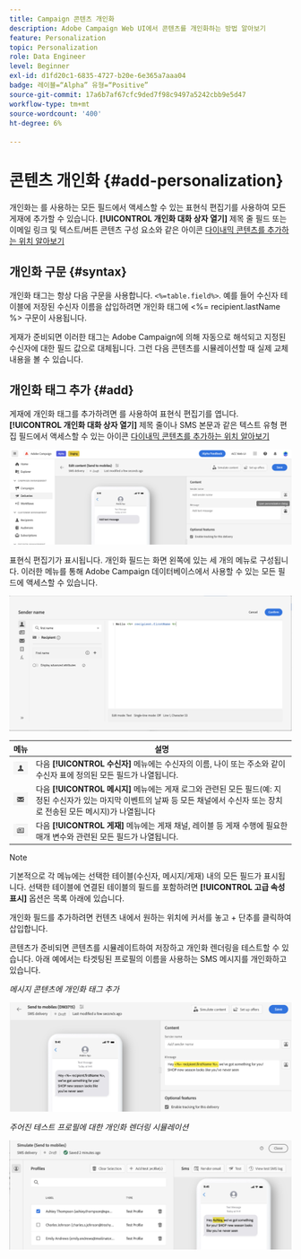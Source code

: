 ```yaml
---
title: Campaign 콘텐츠 개인화
description: Adobe Campaign Web UI에서 콘텐츠를 개인화하는 방법 알아보기
feature: Personalization
topic: Personalization
role: Data Engineer
level: Beginner
exl-id: d1fd20c1-6835-4727-b20e-6e365a7aaa04
badge: 레이블=“Alpha” 유형=“Positive”
source-git-commit: 17a6b7af67cfc9ded7f98c9497a5242cbb9e5d47
workflow-type: tm+mt
source-wordcount: '400'
ht-degree: 6%

---
```



# 콘텐츠 개인화 {#add-personalization}

개인화는 를 사용하는 모든 필드에서 액세스할 수 있는 표현식 편집기를 사용하여 모든 게재에 추가할 수 있습니다. **[!UICONTROL 개인화 대화 상자 열기]** 제목 줄 필드 또는 이메일 링크 및 텍스트/버튼 콘텐츠 구성 요소와 같은 아이콘 [다이내믹 콘텐츠를 추가하는 위치 알아보기](gs-personalization.md/#access)

## 개인화 구문 {#syntax}

개인화 태그는 항상 다음 구문을 사용합니다. `<%=table.field%>`. 예를 들어 수신자 테이블에 저장된 수신자 이름을 삽입하려면 개인화 태그에 &lt;%= recipient.lastName %> 구문이 사용됩니다.

게재가 준비되면 이러한 태그는 Adobe Campaign에 의해 자동으로 해석되고 지정된 수신자에 대한 필드 값으로 대체됩니다. 그런 다음 콘텐츠를 시뮬레이션할 때 실제 교체 내용을 볼 수 있습니다.

## 개인화 태그 추가 {#add}

게재에 개인화 태그를 추가하려면 를 사용하여 표현식 편집기를 엽니다. **[!UICONTROL 개인화 대화 상자 열기]** 제목 줄이나 SMS 본문과 같은 텍스트 유형 편집 필드에서 액세스할 수 있는 아이콘 [다이내믹 콘텐츠를 추가하는 위치 알아보기](gs-personalization.md/#access)

![](assets/perso-access.png)

표현식 편집기가 표시됩니다. 개인화 필드는 화면 왼쪽에 있는 세 개의 메뉴로 구성됩니다. 이러한 메뉴를 통해 Adobe Campaign 데이터베이스에서 사용할 수 있는 모든 필드에 액세스할 수 있습니다.

![](assets/perso-insert-field.png)

| 메뉴 | 설명 |
|-----|------------|
| ![](assets/do-not-localize/perso-recipients-menu.png) | 다음 **[!UICONTROL 수신자]** 메뉴에는 수신자의 이름, 나이 또는 주소와 같이 수신자 표에 정의된 모든 필드가 나열됩니다. |
| ![](assets/do-not-localize/perso-message-menu.png) | 다음 **[!UICONTROL 메시지]** 메뉴에는 게재 로그와 관련된 모든 필드(예: 지정된 수신자가 있는 마지막 이벤트의 날짜 등 모든 채널에서 수신자 또는 장치로 전송된 모든 메시지)가 나열됩니다 |
| ![](assets/do-not-localize/perso-delivery-menu.png) | 다음 **[!UICONTROL 게재]** 메뉴에는 게재 채널, 레이블 등 게재 수행에 필요한 매개 변수와 관련된 모든 필드가 나열됩니다. |

>[!NOTE]
>
>기본적으로 각 메뉴에는 선택한 테이블(수신자, 메시지/게재) 내의 모든 필드가 표시됩니다. 선택한 테이블에 연결된 테이블의 필드를 포함하려면 **[!UICONTROL 고급 속성 표시]** 옵션은 목록 아래에 있습니다.

개인화 필드를 추가하려면 컨텐츠 내에서 원하는 위치에 커서를 놓고 + 단추를 클릭하여 삽입합니다.

콘텐츠가 준비되면 콘텐츠를 시뮬레이트하여 저장하고 개인화 렌더링을 테스트할 수 있습니다. 아래 예에서는 타겟팅된 프로필의 이름을 사용하는 SMS 메시지를 개인화하고 있습니다.

*메시지 콘텐츠에 개인화 태그 추가*

![](assets/perso-preview1.png)

*주어진 테스트 프로필에 대한 개인화 렌더링 시뮬레이션*

![](assets/perso-preview2.png)
